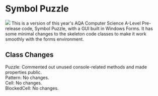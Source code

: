 # Symbol Puzzle
<html><img src="https://i.imgur.com/W0bOdSB.png" /img></html>
This is a version of this year's AQA Computer Science A-Level Pre-release code, Symbol Puzzle, with a GUI built in Windows Forms. It has some minimal changes to the skeleton code classes to make it work smoothly with the forms environment.</br>

## Class Changes
Puzzle: Commented out unused console-related methods and made properties public.</br>
Pattern: No changes.</br>
Cell: No changes.</br>
BlockedCell: No changes.

